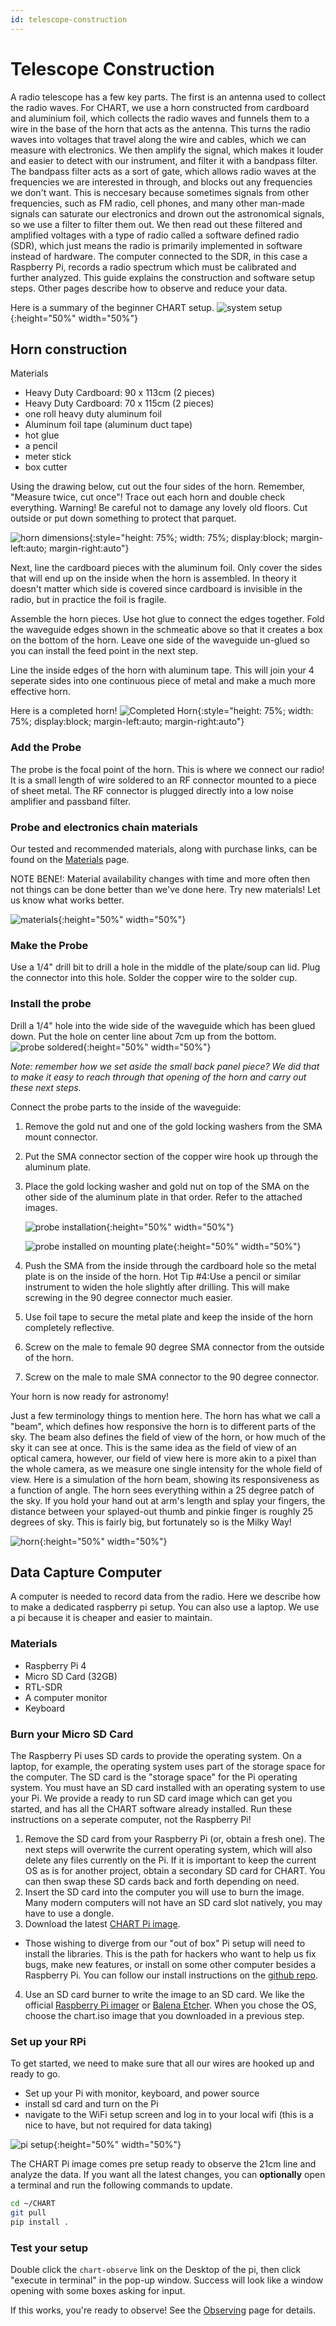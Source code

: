 ```yaml
---
id: telescope-construction
---
```

Telescope Construction
=====
A radio telescope has a few key parts. The first is an antenna used to collect the radio waves. For CHART, we use a horn constructed from cardboard and aluminium foil, which collects the radio waves and funnels them to a wire in the base of the horn that acts as the antenna. This turns the radio waves into voltages that travel along the wire and cables, which we can measure with electronics. We then amplify the signal, which makes it louder and easier to detect with our instrument, and filter it with a bandpass filter. The bandpass filter acts as a sort of gate, which allows radio waves at the frequencies we are interested in through, and blocks out any frequencies we don't want. This is neccesary because sometimes signals from other frequencies, such as FM radio, cell phones, and many other man-made signals can saturate our electronics and drown out the astronomical signals, so we use a filter to filter them out. We then read out these filtered and amplified voltages with a type of radio called a software defined radio (SDR), which just means the radio is primarily implemented in software instead of hardware. The computer connected to the SDR, in this case a Raspberry Pi, records a radio spectrum which must be calibrated and further analyzed. This guide explains the construction and software setup steps.  Other pages describe how to observe and reduce your data.


Here is a summary of the beginner CHART setup.
![system setup](assets/new_tele_hook_up.png){:height="50%" width="50%"}


## Horn construction
Materials
 - Heavy Duty Cardboard: 90 x 113cm (2 pieces)
 - Heavy Duty Cardboard: 70 x 115cm (2 pieces)
 - one roll heavy duty aluminum foil
 - Aluminum foil tape (aluminum duct tape)
 - hot glue
 - a pencil
 - meter stick
 - box cutter

Using the drawing below, cut out the four sides of the horn. Remember, "Measure twice, cut once"! Trace out each horn
and double check everything. Warning! Be careful not to damage any lovely old floors. Cut outside or put down something
to protect that parquet.


![horn dimensions](assets/horn_dimensions.jpg){:style="height: 75%; width: 75%; display:block; margin-left:auto; margin-right:auto"}

Next, line the cardboard pieces with the aluminum foil. Only cover the sides that will end up on the inside when the
horn is assembled. In theory it doesn't matter which
side is covered since cardboard is invisible in the radio, but in practice the foil is fragile.

Assemble the horn pieces. Use hot glue to connect the edges together. Fold the waveguide edges shown in the schmeatic
above so that it creates a box on the bottom of the horn. Leave one side of the waveguide un-glued so you can install the feed point in the next step.

Line the inside edges of the horn with aluminum tape. This will join your 4 seperate sides into one continuous piece of
metal and make a much more effective horn.

Here is a completed horn!
![Completed Horn](assets/chart.png){:style="height: 75%; width: 75%; display:block; margin-left:auto; margin-right:auto"}

### Add the Probe
The probe is the focal point of the horn. This is where we connect our radio!  It is a small length of wire soldered to an RF
connector mounted to a piece of sheet metal. The RF connector is plugged directly into a low noise amplifier and
passband filter.

### Probe and electronics chain materials
Our tested and recommended materials, along with purchase links, can be found on the [Materials](materials.html) page.

NOTE BENE!: Material availability changes with time and more often then not things can be done better than we've done
here.  Try new materials! Let us know what works better.

![materials](assets/materials.png){:height="50%" width="50%"}

### Make the Probe
Use a 1/4" drill bit to drill a hole in the middle of the plate/soup can lid. Plug the connector into this hole. Solder the copper wire to the solder cup.


### Install the probe
 Drill a
1/4" hole into the wide side of the waveguide which has been glued down. Put the hole on center line about 7cm up from
the bottom.
![probe soldered](assets/solder.png){:height="50%" width="50%"}

*Note: remember how we set aside the small back panel piece? We did that to make it easy to reach through that opening
of the horn and carry out these next steps.*



Connect the probe parts to the inside of the waveguide:

1. Remove the gold nut and one of the gold locking washers from the SMA mount connector.
1. Put the SMA connector section of the copper wire hook up through the aluminum plate.
1. Place the gold locking washer and gold nut on top of the SMA on the other side of the aluminum plate in that order.
Refer to the attached images.

   ![probe installation](assets/metal_visual_aide.png){:height="50%" width="50%"}


   ![probe installed on mounting plate](assets/bottom_of_plate.png){:height="50%" width="50%"}

4. Push the SMA from the inside through the cardboard hole so the metal plate is on the inside of the horn.
Hot Tip #4:Use a pencil or similar instrument to widen the hole slightly after drilling. This will make screwing in the 90 degree connector much easier.
5. Use foil tape to secure the metal plate and keep the inside of the horn completely reflective.
6. Screw on the male to female 90 degree SMA connector from the outside of the horn.
7. Screw on the male to male SMA connector to the 90 degree connector.

Your horn is now ready for astronomy!

Just a few terminology things to mention here. The horn has what we call a "beam", which defines how responsive the horn is to different parts of the sky. The beam also defines the field of view of the horn, or how much of the sky it can see at once. This is the same idea as the field of view of an optical camera, however, our field of view here is more akin to a pixel than the whole camera, as we measure one single intensity for the whole field of view. Here is a simulation of the horn beam, showing its responsiveness as a function of angle. The horn sees everything within a 25 degree patch of the sky.  If you hold your hand out at arm's length and splay your fingers, the distance between your splayed-out thumb and pinkie finger is roughly 25 degrees of sky. This is fairly big, but fortunately so is the Milky Way!

![horn](assets/opt_horn.png){:height="50%" width="50%"}


## Data Capture Computer

A computer is needed to record data from the radio.  Here we describe how to make a dedicated raspberry pi setup. You
can also use a laptop. We use a pi because it is cheaper and easier to maintain.



### Materials
 - Raspberry Pi 4
 - Micro SD Card (32GB)
 - RTL-SDR
 - A computer monitor
 - Keyboard



### Burn your Micro SD Card
The Raspberry Pi uses SD cards to provide the operating system. On a laptop, for example, the operating system uses part of the storage space for the computer. The SD card is the "storage space" for the Pi operating system. You must have an SD card installed with an operating system to use your Pi. We provide a ready to run SD card image which can get you started, and has all the CHART software already installed. Run these instructions on a seperate computer, not the Raspberry Pi!

1. Remove the SD card from your Raspberry Pi (or, obtain a fresh one). The next steps will overwrite the current operating system, which will also delete any files currently on the Pi. If it is important to keep the current OS as is for another project, obtain a secondary SD card for CHART. You can then swap these SD cards back and forth depending on need.
2. Insert the SD card into the computer you will use to burn the image. Many modern computers will not have an SD card slot natively, you may have to use a dongle. 
3. Download the latest [CHART Pi image](https://galileo.sese.asu.edu/chart/).
  - Those wishing to diverge from our "out of box" Pi setup will need to install the libraries. This is the path for hackers who want to help us fix bugs, make new features, or install on some other computer besides a Raspberry Pi. You can follow our install instructions on the [github repo](https://github.com/astrochart/CHART).
4. Use an SD card burner to write the image to an SD card. We like the official [Raspberry Pi imager](https://www.raspberrypi.com/software/) or [Balena Etcher](https://etcher.balena.io/). When you chose the OS, choose the chart.iso image that you downloaded in a previous step. 

### Set up your RPi
To get started, we need to make sure that all our wires are hooked up and ready to go.

 - Set up your Pi with monitor, keyboard, and power source
 - install sd card and turn on the Pi
 - navigate to the WiFi setup screen and log in to your local wifi (this is a nice to have, but not required for data
   taking)

![pi setup](assets/rasp_set_up.jpeg){:height="50%" width="50%"}

The CHART Pi image comes pre setup ready to observe the 21cm line and analyze the data.
If you want all the latest changes, you can **optionally** open a terminal and run the following commands to update.
```bash
cd ~/CHART
git pull
pip install .
```

### Test your setup

Double click the `chart-observe` link on the Desktop of the pi, then click "execute in terminal" in the pop-up window. Success will look like a window opening with some boxes asking for input.


If this works, you're ready to observe! See the [Observing](Observing) page for details.
